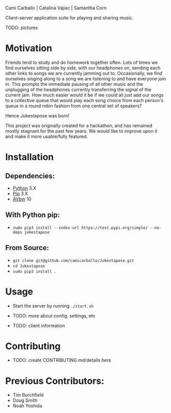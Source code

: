Cami Carballo | Catalina Vajiac | Samantha Corn

Client-server application suite for playing and sharing music.

TODO: pictures

# Motivation

Friends tend to study and do homework together often.  Lots of times we find ourselves sitting side
by side, with our headphones on, sending each other links to songs we are currently jamming out to.
Occasionally, we find ourselves singing along to a song we are listening to and have everyone join
in. This prompts the immediate pausing of all other music and the unplugging of the headphones
currently transferring the signal of the current jam. How much easier would it be if we could all
just add our songs to a collective queue that would play each song choice from each person's queue
in a round robin fashion from one central set of speakers? 

Hence Jukestapose was born!

This project was originally created for a hackathon, and has remained mostly stagnant for the past
few years. We would like to improve upon it and make it more usable/fully featured.

# Installation

## Dependencies:

* [Python] 3.X
* [Pip] 3.X
* [AVbin] 10 

## With Python pip:

* `sudo pip3 install --index-url https://test.pypi.org/simple/ --no-deps jukestapose`

## From Source:

* `git clone git@github.com/camicarballo/Jukestapose.git`
* `cd Jukestapose`
* `sudo pip3 install .`

# Usage

* Start the server by running `./start.sh`

* TODO: more about config, settings, etc
* TODO: client information

# Contributing

* TODO: create CONTRIBUTING.md/details here

# Previous Contributors:
* Tim Burchfield
* Doug Smith
* Noah Yoshida

[Python]: https://python.org
[Pip]:    https://pypi.org/project/pip/
[AVbin]:  https://avbin.github.io/AVbin/Download.html
